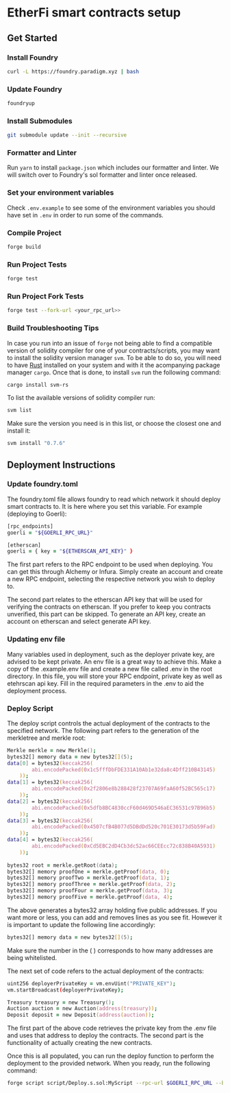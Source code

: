 # EtherFi smart contracts setup

## Get Started  

### Install Foundry

```zsh
curl -L https://foundry.paradigm.xyz | bash
```

### Update Foundry

```zsh
foundryup
```

### Install Submodules

```zsh
git submodule update --init --recursive
```

### Formatter and Linter

Run `yarn` to install `package.json` which includes our formatter and linter. We will switch over to Foundry's sol formatter and linter once released.  

### Set your environment variables

Check `.env.example` to see some of the environment variables you should have set in `.env` in order to run some of the commands.

### Compile Project

```zsh
forge build
```

### Run Project Tests

```zsh
forge test
```
### Run Project Fork Tests

```zsh
forge test --fork-url <your_rpc_url>>
```

### Build Troubleshooting Tips

In case you run into an issue of `forge` not being able to find a compatible version of solidity compiler for one of your contracts/scripts, you may want to install the solidity version manager `svm`. To be able to do so, you will need to have [Rust](https://www.rust-lang.org/tools/install) installed on your system and with it the acompanying package manager `cargo`. Once that is done, to install `svm` run the following command:

```zsh
cargo install svm-rs
```

To list the available versions of solidity compiler run:

```zsh
svm list
```

Make sure the version you need is in this list, or choose the closest one and install it:

```zsh
svm install "0.7.6"
```

## Deployment Instructions

### Update foundry.toml

The foundry.toml file allows foundry to read which network it should deploy smart contracts to. It is here where you set this variable. For example (deploying to Goerli):

```zsh
[rpc_endpoints]
goerli = "${GOERLI_RPC_URL}"

[etherscan]
goerli = { key = "${ETHERSCAN_API_KEY}" }
```

The first part refers to the RPC endpoint to be used when deploying. You can get this through Alchemy or Infura. Simply create an account and create a new RPC endpoint, selecting the respective network you wish to deploy to.

The second part relates to the etherscan API key that will be used for verifying the contracts on etherscan. If you prefer to keep you contracts unverified, this part can be skipped. To generate an API key, create an account on etherscan and select generate API key.

### Updating env file

Many variables used in deployment, such as the deployer private key, are advised to be kept private. An env file is a great way to achieve this. Make a copy of the .example.env file and create a new file called .env in the root directory. In this file, you will store your RPC endpoint, private key as well as etehrscan api key. Fill in the required parameters in the .env to aid the deployment process.

### Deploy Script

The deploy script controls the actual deployment of the contracts to the specified network. The following part refers to the generation of the merkletree and merkle root:

```zsh
Merkle merkle = new Merkle();        
bytes32[] memory data = new bytes32[](5);
data[0] = bytes32(keccak256(
        abi.encodePacked(0x1c5fffDbFDE331A10Ab1e32da8c4Dff210B43145)
    ));
data[1] = bytes32(keccak256(
        abi.encodePacked(0x2f2806e8b288428f23707A69faA60f52BC565c17)
    ));   
data[2] = bytes32(keccak256(
        abi.encodePacked(0x5dfb8BC4830ccF60d469D546aEC36531c97B96b5)
    ));   
data[3] = bytes32(keccak256(
        abi.encodePacked(0x4507cfB4B077d5DBdDd520c701E30173d5b59Fad)
    ));   
data[4] = bytes32(keccak256(
        abi.encodePacked(0xCd5EBC2dD4Cb3dc52ac66CEEcc72c838B40A5931)
    ));   
            
bytes32 root = merkle.getRoot(data);
bytes32[] memory proofOne = merkle.getProof(data, 0); 
bytes32[] memory proofTwo = merkle.getProof(data, 1); 
bytes32[] memory proofThree = merkle.getProof(data, 2); 
bytes32[] memory proofFour = merkle.getProof(data, 3); 
bytes32[] memory proofFive = merkle.getProof(data, 4); 
```

The above generates a bytes32 array holding five public addresses. If you want more or less, you can add and removes lines as you see fit. However it is important to update the following line accordingly:

```zsh
bytes32[] memory data = new bytes32[](5);
```

Make sure the number in the ( ) corresponds to how many addresses are being whitelisted.

The next set of code refers to the actual deployment of the contracts:

```zsh
uint256 deployerPrivateKey = vm.envUint("PRIVATE_KEY");
vm.startBroadcast(deployerPrivateKey);

Treasury treasury = new Treasury();
Auction auction = new Auction(address(treasury));
Deposit deposit = new Deposit(address(auction));
```

The first part of the above code retrieves the private key from the .env file and uses that address to deploy the contracts. The second part is the functionality of actually creating the new contracts.

Once this is all populated, you can run the deploy function to perform the deployment to the provided network. When you ready, run the following command:

```zsh
forge script script/Deploy.s.sol:MyScript --rpc-url $GOERLI_RPC_URL --broadcast --verify -vvvv
```






